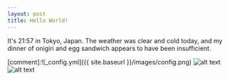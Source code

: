 ```yaml
---
layout: post
title: Hello World!
---
```


It's 21:57 in Tokyo, Japan. The weather was clear and cold today, and my dinner of onigiri and egg sandwich appears to have been insufficient.

[comment]:![_config.yml]({{ site.baseurl }}/images/config.png)
![alt text](https://isitveganjapan.files.wordpress.com/2013/08/seaweed-onigiri-contains-bonito-family-mart.jpg)
![alt text](http://s3.amazonaws.com/foodspotting-ec2/reviews/5322055/thumb_600.jpg?1427891479)
